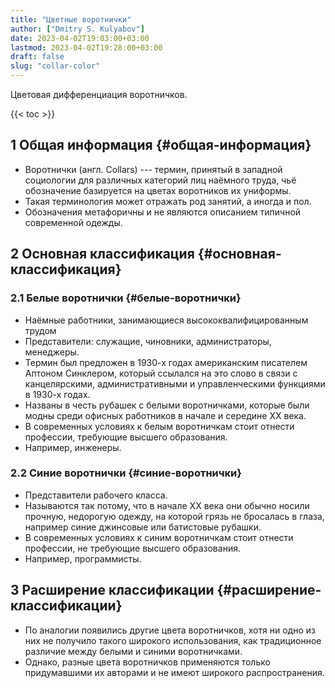 ```yaml
---
title: "Цветные воротнички"
author: ["Dmitry S. Kulyabov"]
date: 2023-04-02T19:03:00+03:00
lastmod: 2023-04-02T19:28:00+03:00
draft: false
slug: "collar-color"
---
```


Цветовая дифференциация воротничков.

<!--more-->

{{< toc >}}


## <span class="section-num">1</span> Общая информация {#общая-информация}

-   Воротнички (англ. Collars) --- термин, принятый в западной социологии для различных категорий лиц наёмного труда, чьё обозначение базируется на цветах воротников их униформы.
-   Такая терминология может отражать род занятий, а иногда и пол.
-   Обозначения метафоричны и не являются описанием типичной современной одежды.


## <span class="section-num">2</span> Основная классификация {#основная-классификация}


### <span class="section-num">2.1</span> Белые воротнички {#белые-воротнички}

-   Наёмные работники, занимающиеся высококвалифицированным трудом
-   Представители: служащие, чиновники, администраторы, менеджеры.
-   Термин был предложен в 1930-х годах американским писателем Аптоном Синклером, который ссылался на это слово в связи с канцелярскими, административными и управленческими функциями в 1930-х годах.
-   Названы в честь рубашек с белыми воротничками, которые были модны среди офисных работников в начале и середине XX века.
-   В современных условиях к белым воротничкам стоит отнести профессии, требующие высшего образования.
-   Например, инженеры.


### <span class="section-num">2.2</span> Синие воротнички {#синие-воротнички}

-   Представители рабочего класса.
-   Называются так потому, что в начале XX века они обычно носили прочную, недорогую одежду, на которой грязь не бросалась в глаза, например синие джинсовые или батистовые рубашки.
-   В современных условиях к синим воротничкам стоит отнести профессии, не требующие высшего образования.
-   Например, программисты.


## <span class="section-num">3</span> Расширение классификации {#расширение-классификации}

-   По аналогии появились другие цвета воротничков, хотя ни одно из них не получило такого широкого использования, как традиционное различие между белыми и синими воротничками.
-   Однако, разные цвета воротничков применяются только придумавшими их авторами и не имеют широкого распространения.
